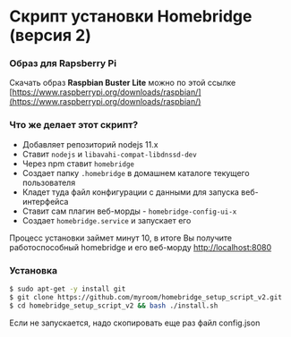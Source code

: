 # Скрипт установки Homebridge (версия 2)

### Образ для Rapsberry Pi 

Скачать образ **Raspbian Buster Lite** можно по этой ссылке [https://www.raspberrypi.org/downloads/raspbian/](https://www.raspberrypi.org/downloads/raspbian/)

### Что же делает этот скрипт?

* Добавляет репозиторий nodejs 11.x
* Ставит `nodejs` и `libavahi-compat-libdnssd-dev`
* Через npm ставит `homebridge`
* Создает папку `.homebridge` в домашнем каталоге текущего пользователя
* Кладет туда файл конфигурации с данными для запуска веб-интерфейса
* Ставит сам плагин веб-морды - `homebridge-config-ui-x`
* Создает `homebridge.service` и запускает его

Процесс установки займет минут 10, в итоге Вы получите работоспособный homebridge и его веб-морду [http://localhost:8080](http://localhost:8080)

### Установка


```sh
$ sudo apt-get -y install git
$ git clone https://github.com/myroom/homebridge_setup_script_v2.git
$ cd homebridge_setup_script_v2 && bash ./install.sh
```

Если не запускается, надо скопировать еще раз файл config.json
